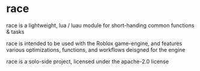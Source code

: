 # race
race is a lightweight, lua / luau module for short-handing common functions & tasks

race is intended to be used with the Roblox game-engine, and features various optimizations, functions, and workflows deisgned for the engine

race is a solo-side project, licensed under the apache-2.0 license 
